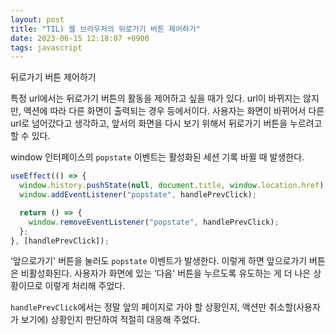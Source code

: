 ```yaml
---
layout: post
title: "TIL) 웹 브라우저의 뒤로가기 버튼 제어하기"
date: 2023-06-15 12:18:07 +0900
tags: javascript
---
```


뒤로가기 버튼 제어하기

특정 url에서는 뒤로가기 버튼의 활동을 제어하고 싶을 때가 있다. url이 바뀌지는 않지만, 액션에 따라 다른 화면이 출력되는 경우 등에서이다. 사용자는 화면이 바뀌어서 다른 url로 넘어갔다고 생각하고, 앞서의 화면을 다시 보기 위해서 뒤로가기 버튼을 누르려고 할 수 있다.

window 인터페이스의 `popstate` 이벤트는 활성화된 세션 기록 바뀔 때 발생한다.

```javascript
useEffect(() => {
  window.history.pushState(null, document.title, window.location.href);
  window.addEventListener("popstate", handlePrevClick);

  return () => {
    window.removeEventListener("popstate", handlePrevClick);
  };
}, [handlePrevClick]);
```

‘앞으로가기' 버튼을 눌러도 `popstate` 이벤트가 발생한다. 이렇게 하면 앞으로가기 버튼은 비활성화된다. 사용자가 화면에 있는 ‘다음' 버튼을 누르도록 유도하는 게 더 나은 상황이므로 이렇게 처리해 주었다.

`handlePrevClick`에서는 정말 앞의 페이지로 가야 할 상황인지, 액션만 취소할(사용자가 보기에) 상황인지 판단하여 적절히 대응해 주었다.
